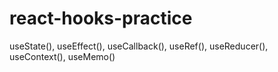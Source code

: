 # react-hooks-practice
useState(), useEffect(), useCallback(), useRef(), useReducer(), useContext(), useMemo()
